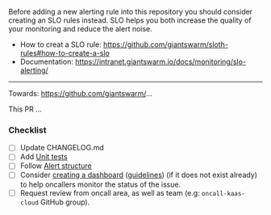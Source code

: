 Before adding a new alerting rule into this repository you should consider creating an SLO rules instead.
SLO helps you both increase the quality of your monitoring and reduce the alert noise.

* How to creat a SLO rule: https://github.com/giantswarm/sloth-rules#how-to-create-a-slo
* Documentation: https://intranet.giantswarm.io/docs/monitoring/slo-alerting/

---
Towards: https://github.com/giantswarm/...

This PR ...

### Checklist

- [ ] Update CHANGELOG.md
- [ ] Add [Unit tests](https://github.com/giantswarm/prometheus-rules/#testing)
- [ ] Follow [Alert structure](https://github.com/giantswarm/prometheus-rules/#how-alerts-are-structured)
- [ ] Consider [creating a dashboard](https://docs.giantswarm.io/getting-started/observability/grafana/custom-dashboards/) ([guidelines](https://intranet.giantswarm.io/docs/product/ux/guidelines/dashboards/)) (if it does not exist already) to help oncallers monitor the status of the issue.
- [ ] Request review from oncall area, as well as team (e.g: `oncall-kaas-cloud` GitHub group).
